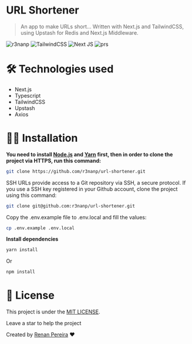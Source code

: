 # URL Shortener

> An app to make URLs short... Written with Next.js and TailwindCSS, using Upstash for Redis and Next.js Middleware.

![r3nanp](https://img.shields.io/badge/r3nanp-url--shortener-blue?style=for-the-badge&logo=react)
![TailwindCSS](https://img.shields.io/badge/tailwindcss-%2338B2AC.svg?style=for-the-badge&logo=tailwind-css&logoColor=white)
![Next JS](https://img.shields.io/badge/Next-black?style=for-the-badge&logo=next.js&logoColor=white)
![prs](https://img.shields.io/static/v1?label=PRs&message=welcome&style=for-the-badge&color=24B36B&labelColor=000000)

# 🛠 Technologies used

- Next.js
- Typescript
- TailwindCSS
- Upstash
- Axios

# 👷‍♂️ Installation

**You need to install [Node.js](https://nodejs.org/en/download/) and [Yarn](https://yarnpkg.com/) first, then in order to clone the project via HTTPS, run this command:**

```sh
git clone https://github.com/r3nanp/url-shortener.git
```

SSH URLs provide access to a Git repository via SSH, a secure protocol. If you use a SSH key registered in your Github account, clone the project using this command:

```sh
git clone git@github.com:r3nanp/url-shortener.git
```

Copy the .env.example file to .env.local and fill the values:

```sh
cp .env.example .env.local
```

**Install dependencies**

```sh
yarn install
```

Or

```sh
npm install
```

# :memo: License

This project is under the [MIT LICENSE](LICENSE).

Leave a star to help the project

Created by [Renan Pereira](https://github.com/r3nanp) :heart:
